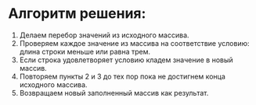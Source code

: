 # Алгоритм решения:

1. Делаем перебор значений из исходного массива.
2. Проверяем каждое значение из массива на соответствие условию: длина строки меньше или равна трем.
3. Если строка удовлетворяет условию кладем значение в новый массив.
4. Повторяем пункты 2 и 3 до тех пор пока не достигнем конца исходного массива.
5. Возвращаем новый заполненный массив как результат.